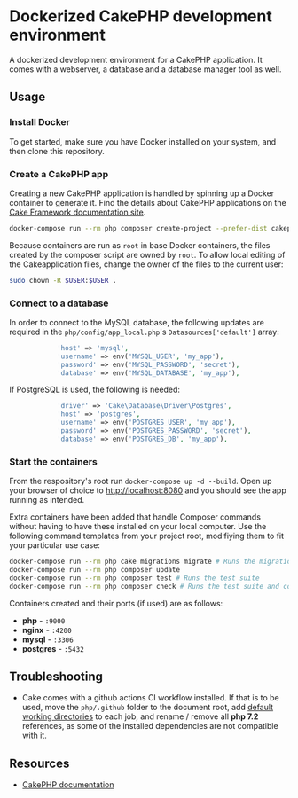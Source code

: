 # Dockerized CakePHP development environment

A dockerized development environment for a CakePHP application. It comes with a webserver, a database and a database manager tool as well.

## Usage

### Install Docker

To get started, make sure you have Docker installed on your system, and then clone this repository.

### Create a CakePHP app

Creating a new CakePHP application is handled by spinning up a Docker container to generate it.
Find the details about CakePHP applications on the [Cake Framework documentation site](https://book.cakephp.org/4/en/installation.html).

```sh
docker-compose run --rm php composer create-project --prefer-dist cakephp/app:~4.2 .
```
Because containers are run as `root` in base Docker containers, the files created by  the composer script are owned by `root`. To allow local editing of the Cakeapplication files, change the owner of the files to the current user:
```sh
sudo chown -R $USER:$USER .
```

### Connect to a database

In order to connect to the MySQL database, the following updates are required in the `php/config/app_local.php`'s `Datasources['default']` array:
``` php
            'host' => 'mysql',
            'username' => env('MYSQL_USER', 'my_app'),
            'password' => env('MYSQL_PASSWORD', 'secret'),
            'database' => env('MYSQL_DATABASE', 'my_app'),
```
If PostgreSQL is used, the following is needed:
``` php
            'driver' => 'Cake\Database\Driver\Postgres',
            'host' => 'postgres',
            'username' => env('POSTGRES_USER', 'my_app'),
            'password' => env('POSTGRES_PASSWORD', 'secret'),
            'database' => env('POSTGRES_DB', 'my_app'),
```

### Start the containers

From the respository's root run `docker-compose up -d --build`. Open up your browser of choice to [http://localhost:8080](http://localhost:8080) and you should see the app running as intended.

Extra containers have been added that handle Composer commands without having to have these installed on your local computer. Use the following command templates from your project root, modifiying them to fit your particular use case:

``` sh
docker-compose run --rm php cake migrations migrate # Runs the migrations
docker-compose run --rm php composer update
docker-compose run --rm php composer test # Runs the test suite
docker-compose run --rm php composer check # Runs the test suite and codesniffer
```

Containers created and their ports (if used) are as follows:

- **php** - `:9000`
- **nginx** - `:4200`
- **mysql** - `:3306`
- **postgres** - `:5432`

## Troubleshooting

- Cake comes with a github actions CI workflow installed. If that is to be used, move the `php/.github` folder to the document root, add [default working directories](https://docs.github.com/en/actions/reference/workflow-syntax-for-github-actions#jobsjob_iddefaultsrun) to each job, and rename / remove all **php 7.2** references, as some of the installed dependencies are not compatible with it.

## Resources

- [CakePHP documentation](https://book.cakephp.org/4/en/quickstart.html)
